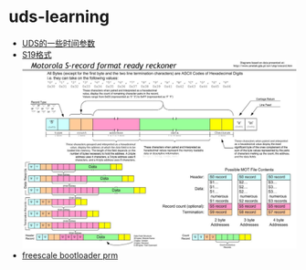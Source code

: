 # uds-learning
- [UDS的一些时间参数](https://zhuanlan.zhihu.com/p/38771486)
- [S19格式](https://blog.csdn.net/simon_ce/article/details/54863136)
  <img src="images/S19格式解析.jpg"/>
- [freescale bootloader prm](https://wenku.baidu.com/view/a7cf4cd1336c1eb91b375d55.html)

